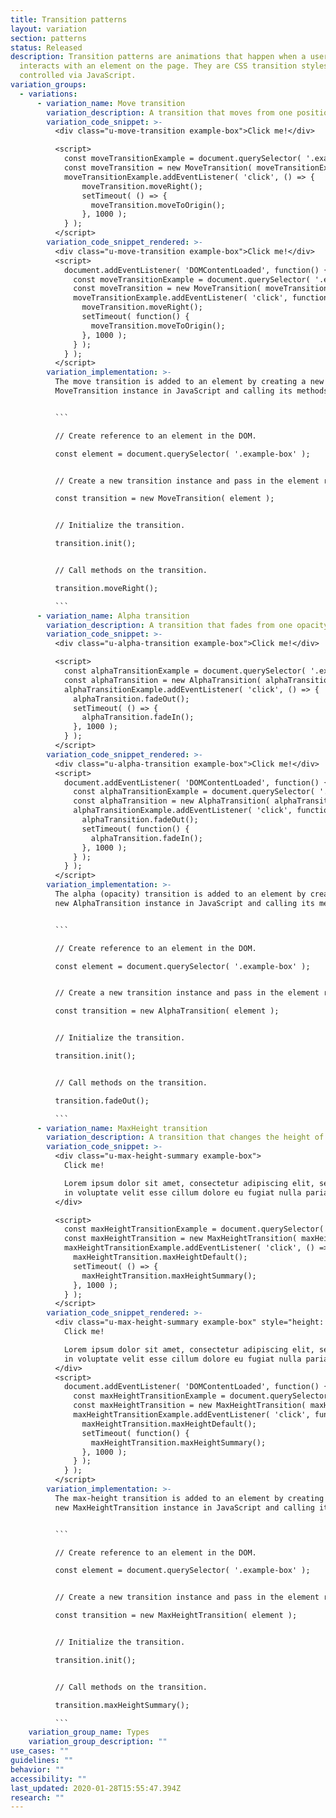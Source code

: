```yaml
---
title: Transition patterns
layout: variation
section: patterns
status: Released
description: Transition patterns are animations that happen when a user
  interacts with an element on the page. They are CSS transition styles that are
  controlled via JavaScript.
variation_groups:
  - variations:
      - variation_name: Move transition
        variation_description: A transition that moves from one position to another.
        variation_code_snippet: >-
          <div class="u-move-transition example-box">Click me!</div>

          <script>
            const moveTransitionExample = document.querySelector( '.example-box.u-move-transition' );
            const moveTransition = new MoveTransition( moveTransitionExample ).init();
            moveTransitionExample.addEventListener( 'click', () => {
                moveTransition.moveRight();
                setTimeout( () => {
                  moveTransition.moveToOrigin();
                }, 1000 );
            } );
          </script>
        variation_code_snippet_rendered: >-
          <div class="u-move-transition example-box">Click me!</div>
          <script>
            document.addEventListener( 'DOMContentLoaded', function() {
              const moveTransitionExample = document.querySelector( '.example-box.u-move-transition' );
              const moveTransition = new MoveTransition( moveTransitionExample ).init();
              moveTransitionExample.addEventListener( 'click', function() {
                moveTransition.moveRight();
                setTimeout( function() {
                  moveTransition.moveToOrigin();
                }, 1000 );
              } );
            } );
          </script>
        variation_implementation: >-
          The move transition is added to an element by creating a new
          MoveTransition instance in JavaScript and calling its methods:


          ```

          // Create reference to an element in the DOM.

          const element = document.querySelector( '.example-box' );


          // Create a new transition instance and pass in the element reference.

          const transition = new MoveTransition( element );


          // Initialize the transition.

          transition.init();


          // Call methods on the transition.

          transition.moveRight();

          ```
      - variation_name: Alpha transition
        variation_description: A transition that fades from one opacity to another.
        variation_code_snippet: >-
          <div class="u-alpha-transition example-box">Click me!</div>

          <script>
            const alphaTransitionExample = document.querySelector( '.example-box.u-alpha-transition' );
            const alphaTransition = new AlphaTransition( alphaTransitionExample ).init();
            alphaTransitionExample.addEventListener( 'click', () => {
              alphaTransition.fadeOut();
              setTimeout( () => {
                alphaTransition.fadeIn();
              }, 1000 );
            } );
          </script>
        variation_code_snippet_rendered: >-
          <div class="u-alpha-transition example-box">Click me!</div>
          <script>
            document.addEventListener( 'DOMContentLoaded', function() {
              const alphaTransitionExample = document.querySelector( '.example-box.u-alpha-transition' );
              const alphaTransition = new AlphaTransition( alphaTransitionExample ).init();
              alphaTransitionExample.addEventListener( 'click', function() {
                alphaTransition.fadeOut();
                setTimeout( function() {
                  alphaTransition.fadeIn();
                }, 1000 );
              } );
            } );
          </script>
        variation_implementation: >-
          The alpha (opacity) transition is added to an element by creating a
          new AlphaTransition instance in JavaScript and calling its methods:


          ```

          // Create reference to an element in the DOM.

          const element = document.querySelector( '.example-box' );


          // Create a new transition instance and pass in the element reference.

          const transition = new AlphaTransition( element );


          // Initialize the transition.

          transition.init();


          // Call methods on the transition.

          transition.fadeOut();

          ```
      - variation_name: MaxHeight transition
        variation_description: A transition that changes the height of an element.
        variation_code_snippet: >-
          <div class="u-max-height-summary example-box">
            Click me!

            Lorem ipsum dolor sit amet, consectetur adipiscing elit, sed do
            in voluptate velit esse cillum dolore eu fugiat nulla pariatur.
          </div>

          <script>
            const maxHeightTransitionExample = document.querySelector( '.example-box.u-max-height-summary' );
            const maxHeightTransition = new MaxHeightTransition( maxHeightTransitionExample ).init();
            maxHeightTransitionExample.addEventListener( 'click', () => {
              maxHeightTransition.maxHeightDefault();
              setTimeout( () => {
                maxHeightTransition.maxHeightSummary();
              }, 1000 );
            } );
          </script>
        variation_code_snippet_rendered: >-
          <div class="u-max-height-summary example-box" style="height: auto;">
            Click me!

            Lorem ipsum dolor sit amet, consectetur adipiscing elit, sed do
            in voluptate velit esse cillum dolore eu fugiat nulla pariatur.
          </div>
          <script>
            document.addEventListener( 'DOMContentLoaded', function() {
              const maxHeightTransitionExample = document.querySelector( '.example-box.u-max-height-summary' );
              const maxHeightTransition = new MaxHeightTransition( maxHeightTransitionExample ).init();
              maxHeightTransitionExample.addEventListener( 'click', function() {
                maxHeightTransition.maxHeightDefault();
                setTimeout( function() {
                  maxHeightTransition.maxHeightSummary();
                }, 1000 );
              } );
            } );
          </script>
        variation_implementation: >-
          The max-height transition is added to an element by creating a
          new MaxHeightTransition instance in JavaScript and calling its methods:


          ```

          // Create reference to an element in the DOM.

          const element = document.querySelector( '.example-box' );


          // Create a new transition instance and pass in the element reference.

          const transition = new MaxHeightTransition( element );


          // Initialize the transition.

          transition.init();


          // Call methods on the transition.

          transition.maxHeightSummary();

          ```
    variation_group_name: Types
    variation_group_description: ""
use_cases: ""
guidelines: ""
behavior: ""
accessibility: ""
last_updated: 2020-01-28T15:55:47.394Z
research: ""
---
```

